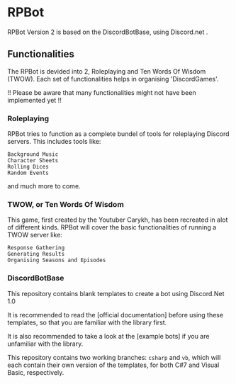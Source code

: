 # RPBot
RPBot Version 2 is based on the DiscordBotBase, using Discord.net .

## Functionalities
The RPBot is devided into 2, Roleplaying and Ten Words Of Wisdom (TWOW).
Each set of functionalities helps in organising 'DiscordGames'.

!! Please be aware that many functionalities might not have been implemented yet !!

### Roleplaying
RPBot tries to function as a complete bundel of tools for roleplaying Discord servers.
This includes tools like:
```
Background Music
Character Sheets
Rolling Dices
Random Events
```
and much more to come.

### TWOW, or Ten Words Of Wisdom
This game, first created by the Youtuber Carykh, has been recreated in alot of different kinds.
RPBot will cover the basic functionalities of running a TWOW server like:
```
Response Gathering
Generating Results
Organising Seasons and Episodes
```

### DiscordBotBase

This repository contains blank templates to create a bot using Discord.Net 1.0

It is recommended to read the [official documentation] before using these templates, so that you
are familiar with the library first.

It is also recommended to take a look at the [example bots] if you are unfamiliar with the library.

This repository contains two working branches: `csharp` and `vb`, which will each contain their
own version of the templates, for both C#7 and Visual Basic, respectively.

